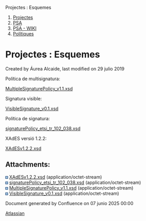 Projectes : Esquemes  

1.  [Projectes](index.md)
2.  [PSA](PSA_24216342.md)
3.  [PSA - WIKI](PSA---WIKI_24216306.md)
4.  [Polítiques](24216323.md)

Projectes : Esquemes
====================

Created by Áurea Alcaide, last modified on 29 julio 2019

  

Política de multisignatura:

[MultipleSignaturePolicy\_v1.1.xsd](attachments/24216464/24216467.xsd)

Signatura visible:

[VisibleSignature\_v0.1.xsd](attachments/24216464/24216468.xsd)

Política de signatura:

[signaturePolicy\_etsi\_tr\_102\_038.xsd](attachments/24216464/24216466.xsd)

XAdES versió 1.2.2:

[XAdESv1.2.2.xsd](attachments/24216464/24216465.xsd)

Attachments:
------------

![](images/icons/bullet_blue.gif) [XAdESv1.2.2.xsd](attachments/24216464/24216465.xsd) (application/octet-stream)  
![](images/icons/bullet_blue.gif) [signaturePolicy\_etsi\_tr\_102\_038.xsd](attachments/24216464/24216466.xsd) (application/octet-stream)  
![](images/icons/bullet_blue.gif) [MultipleSignaturePolicy\_v1.1.xsd](attachments/24216464/24216467.xsd) (application/octet-stream)  
![](images/icons/bullet_blue.gif) [VisibleSignature\_v0.1.xsd](attachments/24216464/24216468.xsd) (application/octet-stream)  

Document generated by Confluence on 07 junio 2025 00:00

[Atlassian](http://www.atlassian.com/)